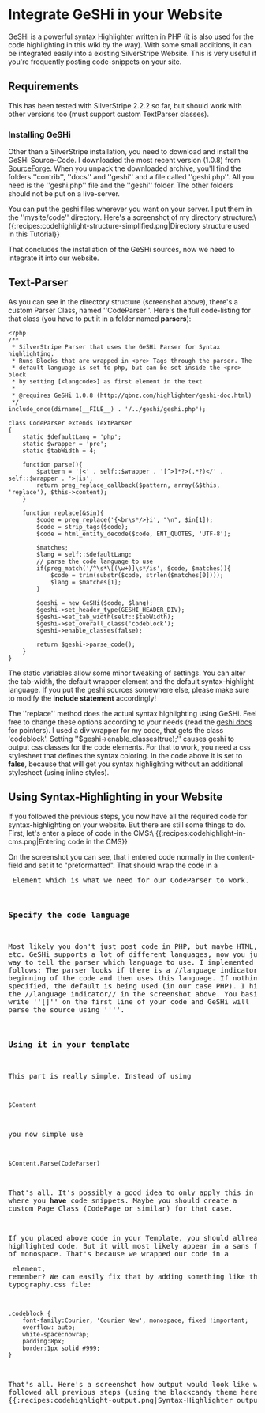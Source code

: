 # Integrate GeSHi in your Website
[GeSHi](http://qbnz.com/highlighter/) is a powerful syntax Highlighter written in PHP (it is also used for the code highlighting in this wiki by the way). With some small additions, it can be integrated easily into a existing SilverStripe Website. This is very useful if you're frequently posting code-snippets on your site.

## Requirements
This has been tested with SilverStripe 2.2.2 so far, but should work with other versions too (must support custom TextParser classes).


### Installing GeSHi
Other than a SilverStripe installation, you need to download and install the GeSHi Source-Code. I downloaded the most recent version (1.0.8) from [SourceForge](http://sourceforge.net/project/showfiles.php?group_id=114997). When you unpack the downloaded archive, you'll find the folders ''contrib'', ''docs'' and ''geshi'' and a file called ''geshi.php''. All you need is the ''geshi.php'' file and the ''geshi'' folder. The other folders should not be put on a live-server.

You can put the geshi files wherever you want on your server. I put them in the ''mysite/code'' directory. Here's a screenshot of my directory structure:\\
{{:recipes:codehighlight-structure-simplified.png|Directory structure used in this Tutorial}}

That concludes the installation of the GeSHi sources, now we need to integrate it into our website.



## Text-Parser
As you can see in the directory structure (screenshot above), there's a custom Parser Class, named ''CodeParser''. Here's the full code-listing for that class (you have to put it in a folder named **parsers**):
~~~ {php}
<?php
/**
 * SilverStripe Parser that uses the GeSHi Parser for Syntax highlighting.
 * Runs Blocks that are wrapped in <pre> Tags through the parser. The
 * default language is set to php, but can be set inside the <pre> block
 * by setting [<langcode>] as first element in the text
 * 
 * @requires GeSHi 1.0.8 (http://qbnz.com/highlighter/geshi-doc.html)
 */
include_once(dirname(__FILE__) . '/../geshi/geshi.php');

class CodeParser extends TextParser 
{
    static $defaultLang = 'php';
    static $wrapper = 'pre';
    static $tabWidth = 4;
    
    function parse(){
        $pattern = '|<' . self::$wrapper . '[^>]*?>(.*?)</' . self::$wrapper . '>|is';
        return preg_replace_callback($pattern, array(&$this, 'replace'), $this->content);
    }
    
    function replace(&$in){
        $code = preg_replace('{<br\s*/>}i', "\n", $in[1]);
        $code = strip_tags($code);
        $code = html_entity_decode($code, ENT_QUOTES, 'UTF-8');
        
        $matches;
        $lang = self::$defaultLang;
        // parse the code language to use
        if(preg_match('/^\s*\[(\w+)]\s*/is', $code, $matches)){
            $code = trim(substr($code, strlen($matches[0])));
            $lang = $matches[1];
        }
        
        $geshi = new GeSHi($code, $lang);
        $geshi->set_header_type(GESHI_HEADER_DIV);
        $geshi->set_tab_width(self::$tabWidth);
        $geshi->set_overall_class('codeblock');
        $geshi->enable_classes(false);
        
        return $geshi->parse_code();
    }
}
~~~

The static variables allow some minor tweaking of settings. You can alter the tab-width, the default wrapper element and the default syntax-highlight language. If you put the geshi sources somewhere else, please make sure to modify the **include statement** accordingly!

The ''replace'' method does the actual syntax highlighting using GeSHi. Feel free to change these options according to your needs (read the [geshi docs](http://qbnz.com/highlighter/geshi-doc.html) for pointers). I used a div wrapper for my code, that gets the class 'codeblock'. Setting ''$geshi->enable_classes(true);'' causes geshi to output css classes for the code elements. For that to work, you need a css stylesheet that defines the syntax coloring. In the code above it is set to **false**, because that will get you syntax highlighting without an additional stylesheet (using inline styles).

## Using Syntax-Highlighting in your Website
If you followed the previous steps, you now have all the required code for syntax-highlighting on your website. But there are still some things to do. First, let's enter a piece of code in the CMS:\\
{{:recipes:codehighlight-in-cms.png|Entering code in the CMS}}

On the screenshot you can see, that i entered code normally in the content-field and set it to "preformatted". That should wrap the code in a <pre> Element which is what we need for our CodeParser to work.

### Specify the code language
Most likely you don't just post code in PHP, but maybe HTML, CSS, SQL etc. GeSHi supports a lot of different languages, now you just need a way to tell the parser which language to use.
I implemented it as follows: The parser looks if there is a //language indicator// at the beginning of the code and then uses this language. If nothing is specified, the default is being used (in our case PHP). I highlighted the //language indicator// in the screenshot above. You basically just write ''[<languagename>]'' on the first line of your code and GeSHi will parse the source using ''<languagename>''.

### Using it in your template
This part is really simple. Instead of using 
~~~
$Content
~~~
you now simple use
~~~
$Content.Parse(CodeParser)
~~~

That's all. It's possibly a good idea to only apply this in templates where you **have** code snippets. Maybe you should create a custom Page Class (CodePage or similar) for that case.

If you placed above code in your Template, you should allready get highlighted code. But it will most likely appear in a sans font, instead of monospace. That's because we wrapped our code in a <div> element, remember? We can easily fix that by adding something like this to our typography.css file:
~~~ {css}
.codeblock {
	font-family:Courier, 'Courier New', monospace, fixed !important;
	overflow: auto;
	white-space:nowrap;
	padding:8px;
	border:1px solid #999;
}
~~~

That's all. Here's a screenshot how output would look like when you followed all previous steps (using the blackcandy theme here):\\
{{:recipes:codehighlight-output.png|Syntax-Highlighter output}}
